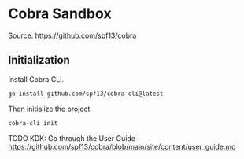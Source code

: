 # Cobra Sandbox

Source: <https://github.com/spf13/cobra>

## Initialization

Install Cobra CLI.

```sh
go install github.com/spf13/cobra-cli@latest
```

Then initialize the project.

```sh
cobra-cli init
```

TODO KDK: Go through the User Guide
<https://github.com/spf13/cobra/blob/main/site/content/user_guide.md>
